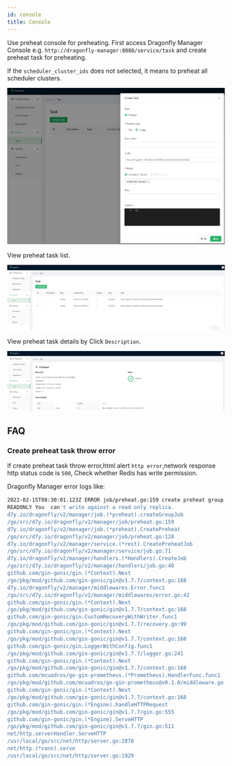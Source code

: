 ```yaml
---
id: console
title: Console
---
```


Use preheat console for preheating.
First access Dragonfly Manager Console e.g. `http://dragonfly-manager:8080/service/task`
and create preheat task for preheating.

If the `scheduler_cluster_ids` does not selected, it means to preheat all scheduler clusters.

![add-preheat-job](../../resource/manager-console/add-preheat-job.png)

View preheat task list.

![preheat-list](../../resource/manager-console/preheat-list.png)

View preheat task details by Click `Description`.

![preheat-list](../../resource/manager-console/preheat-job-detail.png)

## FAQ

### Create preheat task throw error

If create preheat task throw error,html alert `http error`,network response http status code is `500`,
Check whether Redis has write permission.

Dragonfly Manager error logs like:

```bash
2022-02-15T08:30:01.123Z ERROR job/preheat.go:159 create preheat group job failed
READONLY You  can't write against a read only replica.
d7y.io/dragonfly/v2/manager/job.(*preheat).createGroupJob
/go/src/d7y.io/dragonfly/v2/manager/job/preheat.go:159
d7y.io/dragonfly/v2/manager/job.(*preheat).CreatePreheat
/go/src/d7y.io/dragonfly/v2/manager/job/preheat.go:128
d7y.io/dragonfly/v2/manager/service.(*rest).CreatePreheatJob
/go/src/d7y.io/dragonfly/v2/manager/service/job.go:71
d7y.io/dragonfly/v2/manager/handlers.(*Handlers).CreateJob
/go/src/d7y.io/dragonfly/v2/manager/handlers/job.go:40
github.com/gin-gonic/gin.(*Context).Next
/go/pkg/mod/github.com/gin-gonic/gin@v1.7.7/context.go:168
d7y.io/dragonfly/v2/manager/middlewares.Error.func1
/go/src/d7y.io/dragonfly/v2/manager/middlewares/error.go:42
github.com/gin-gonic/gin.(*Context).Next
/go/pkg/mod/github.com/gin-gonic/gin@v1.7.7/context.go:168
github.com/gin-gonic/gin.CustomRecoveryWithWriter.func1
/go/pkg/mod/github.com/gin-gonic/gin@v1.7.7/recovery.go:99
github.com/gin-gonic/gin.(*Context).Next
/go/pkg/mod/github.com/gin-gonic/gin@v1.7.7/context.go:168
github.com/gin-gonic/gin.LoggerWithConfig.func1
/go/pkg/mod/github.com/gin-gonic/gin@v1.7.7/logger.go:241
github.com/gin-gonic/gin.(*Context).Next
/go/pkg/mod/github.com/gin-gonic/gin@v1.7.7/context.go:168
github.com/mcuadros/go-gin-prometheus.(*Prometheus).HandlerFunc.func1
/go/pkg/mod/github.com/mcuadros/go-gin-prometheus@v0.1.0/middleware.go:364
github.com/gin-gonic/gin.(*Context).Next
/go/pkg/mod/github.com/gin-gonic/gin@v1.7.7/context.go:168
github.com/gin-gonic/gin.(*Engine).handleHTTPRequest
/go/pkg/mod/github.com/gin-gonic/gin@v1.7.7/gin.go:555
github.com/gin-gonic/gin.(*Engine).ServeHTTP
/go/pkg/mod/github.com/gin-gonic/gin@v1.7.7/gin.go:511
net/http.serverHandler.ServeHTTP
/usr/local/go/src/net/http/server.go:2878
net/http.(*conn).serve
/usr/local/go/src/net/http/server.go:1929
```
